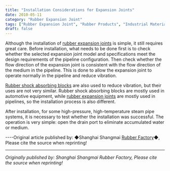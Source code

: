 ```yaml
---
title: "Installation Considerations for Expansion Joints"
date: 2010-05-11
category: "Rubber Expansion Joint"
tags: ["Rubber Expansion Joint", "Rubber Products", "Industrial Materials"]
draft: false
---
```


Although the installation of [rubber expansion joints](http://www.smpolymer.com/xiangjiaopengzhangjie/) is simple, it still requires great care. Before installation, what needs to be done first is to check whether the selected expansion joint model and specifications meet the design requirements of the pipeline configuration. Then check whether the flow direction of the expansion joint is consistent with the flow direction of the medium in the pipeline. This is done to allow the expansion joint to operate normally in the pipeline and reduce vibration.

[Rubber shock absorbing blocks](http://www.smpolymer.com/) are also used to reduce vibration, but their uses are not very similar. Rubber shock absorbing blocks are mostly used in automotive equipment, while [rubber expansion joints](http://www.smpolymer.com/xiangjiaopengzhangjie/) are mostly used in pipelines, so the installation process is also different.

After installation, for some high-pressure, high-temperature steam pipe systems, it is necessary to test whether the installation was successful. The operation is very simple: open the drain port to eliminate accumulated water or medium.

----Original article published by: ◆Shanghai Shangmai [Rubber Factory](http://www.smpolymer.com/)◆, Please cite the source when reprinting!

---

*Originally published by: Shanghai Shangmai Rubber Factory, Please cite the source when reprinting!*